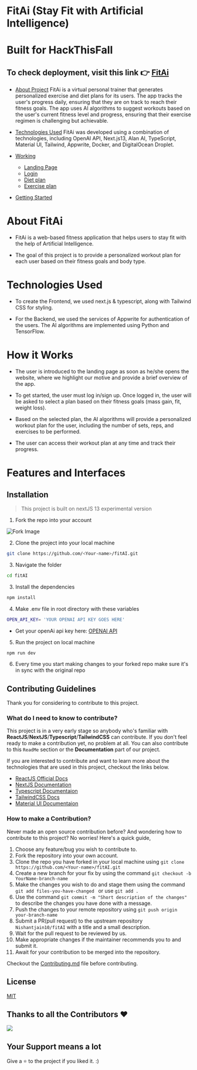 <p align="center">
</p>

# FitAi (Stay Fit with Artificial Intelligence)
# Built for HackThisFall

## To check deployment, visit this link 👉 [FitAi](https://www.fitai.vercel.app/)

- [About Project](#About-Project)
FitAi is a virtual personal trainer that generates personalized exercise and diet plans for its users. The app tracks the user's progress daily, ensuring that they are on track to reach their fitness goals. The app uses AI algorithms to suggest workouts based on the user's current fitness level and progress, ensuring that their exercise regimen is challenging but achievable.

- [Technologies Used](#tech)
FitAi was developed using a combination of technologies, including OpenAI API, Next.js13, Alan AI, TypeScript, Material UI, Tailwind, Appwrite, Docker, and DigitalOcean Droplet. 

- [Working](#Working)
  - [Landing Page](#Landing-Page)
  - [Login](#Login)
  - [Diet plan](#Plan-Selection)
  - [Exercise plan](#Plan-Selection)


- [Getting Started](#Getting-Started)

  
<a id="About-Project"></a>

# About FitAi

- FitAi is a web-based fitness application that helps users to stay fit with the help of Artificial Intelligence.

- The goal of this project is to provide a personalized workout plan for each user based on their fitness goals and body type.

<a id="tech"></a>

# Technologies Used

- To create the Frontend, we used next.js & typescript, along with Tailwind CSS for styling.

- For the Backend, we used the services of Appwrite for authentication of the users. The AI algorithms are implemented using Python and TensorFlow.

<a id="Working"></a>

# How it Works
- The user is introduced to the landing page as soon as he/she opens the website, where we highlight our motive and provide a brief overview of the app.

- To get started, the user must log in/sign up. Once logged in, the user will be asked to select a plan based on their fitness goals (mass gain, fit, weight loss).

- Based on the selected plan, the AI algorithms will provide a personalized workout plan for the user, including the number of sets, reps, and exercises to be performed.

- The user can access their workout plan at any time and track their progress.

# Features and Interfaces




## Installation

> This project is built on nextJS 13 experimental version

1. Fork the repo into your account

![Fork Image](https://i.imgur.com/mNw6zxu.png)

2. Clone the project into your local machine

```sh
git clone https://github.com/<Your-name>/fitAI.git
```

3. Navigate the folder

```sh
cd fitAI
```

3. Install the dependencies

```sh
npm install
```
4. Make .env file in root directory with these variables

```sh
OPEN_API_KEY= 'YOUR OPENAI API KEY GOES HERE'
```
- Get your openAi api key here: [OPENAI API](https://openai.com/api/)

5. Run the project on local machine

```sh
npm run dev
```
6. Every time you start making changes to your forked repo make sure it's in sync with the original repo

## Contributing Guidelines

Thank you for considering to contribute to this project.

### What do I need to know to contribute?

This project is in a very early stage so anybody who's familiar with **ReactJS**/**NextJS**/**Typescript**/**TailwindCSS** can contribute. If you don't feel ready to make a contribution yet, no problem at all. You can also contribute to this `ReadMe` section or the **Documentation** part of our project.

If you are interested to contribute and want to learn more about the technologies that are used in this project, checkout the links below.

- [ReactJS Official Docs](https://reactjs.org/docs/getting-started.html)
- [NextJS Documentation](https://beta.nextjs.org/docs)
- [Typescript Documentaion](https://www.typescriptlang.org/docs/)
- [TailwindCSS Docs](https://tailwindcss.com/docs/installation)
- [Material UI Documentaion](https://mui.com/material-ui/getting-started/overview/)

### How to make a Contribution?

Never made an open source contribution before? And wondering how to contribute to this project?
No worries! Here's a quick guide,

1. Choose any feature/bug you wish to contribute to.
2. Fork the repository into your own account.
3. Clone the repo you have forked in your local machine using `git clone https://github.com/<Your-name>/fitAI.git`
4. Create a new branch for your fix by using the command `git checkout -b YourName-branch-name `
5. Make the changes you wish to do and stage them using the command `git add files-you-have-changed ` or use `git add .`
6. Use the command `git commit -m "Short description of the changes"` to describe the changes you have done with a message.
7. Push the changes to your remote repository using `git push origin your-branch-name`
8. Submit a PR(pull request) to the upstream repository `Nishantjain10/fitAI` with a title and a small description.
9. Wait for the pull request to be reviewed by us.
10. Make appropriate changes if the maintainer recommends you to and submit it.
11. Await for your contribution to be merged into the repository.

Checkout the [Contributing.md](CONTRIBUTING.md) file before contributing.


## License

[MIT](LICENSE.md)


## Thanks to all the Contributors ❤️

<a href = "https://github.com/Nishantjain10/fitAI/graphs/contributors">
  <img src = "https://contrib.rocks/image?repo=Nishantjain10/fitAI"/>
</a>


## Your Support means a lot

Give a ⭐ to the project if you liked it. :)
